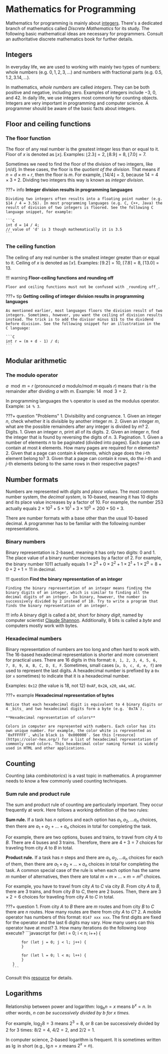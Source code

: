 # Mathematics for Programming

Mathematics for programming is mainly about [integers](#integers). There's a dedicated branch of mathematics called _Discrete Mathematics_ for its study. The following basic mathematical ideas are necessary for programmers. Consult an authoritative discrete mathematics book for further details.

## Integers

In everyday life, we are used to working with mainly two types of numbers: whole numbers (e.g. $0, 1, 2, 3, ...$) and numbers with fractional parts (e.g. $0.5, 1.2, 3.14, ...$).

In mathematics, _whole numbers_ are called _integers_. They can be both positive and negative, including zero. Examples of integers include $-3$, $0$, and $42$. In daily life, we use integers most commonly for counting objects. Integers are very important in programming and computer science. A programmer should be aware of the basic facts about integers.

## Floor and ceiling functions

### The floor function

The floor of any real number is the greatest integer less than or equal to it. Floor of $x$ is denoted as $⌊x⌋$. Examples: $⌊2.3⌋ = 2$, $⌊8.9⌋ = 8$, $⌊7.0⌋ = 7$.

Sometimes we need to find the floor of the division of two integers, like $⌊n / d⌋$. In these cases, the floor is the _quotient of the division_. That means if $n = d × m + r$, then the floor is $m$. For example, $⌊14 / 4⌋ = 3$, because $14 = 4 × 3 + 2$. Dividing two integers this way is known as _integer division_.

???+ info
    **Integer division results in programming languages**

    Dividing two integers often results into a floating point number (e.g. $14 / 4 = 3.5$). In most programming languages (e.g. C, C++, Java) the result of division of two integers is floored. See the following C language snippet, for example:

    ```C
    int d = 14 / 4;
    // value of 'd' is 3 though mathematically it is 3.5
    ```

### The ceiling function

The ceiling of any real number is the smallest integer greater than or equal to it. Ceiling of $x$ is denoted as $⌈x⌉$. Examples: $⌈9.2⌉ = 10$, $⌈7.8⌉ = 8$, $⌈13.0⌉ = 13$.

!!! warning
    **Floor-ceiling functions and rounding off**

    Floor and ceiling functions must not be confused with _rounding off_.

???+ tip
    **Getting ceiling of integer division results in programming languages**

    As mentioned earlier, most languages floors the division result of two integers. Sometimes, however, you want the ceiling of division results instead. The trick is to add the divisor minus $1$ to the dividend before division. See the following snippet for an illustration in the C language:

    ```C
    int r = (m + d - 1) / d;
    ```

## Modular arithmetic

### The modulo operator

$a \mod m = r$ (pronounced $a$ modulo/mod $m$ equals $r$) means that $r$ is the remainder after dividing $a$ with $m$. Example: $14 \mod 3 = 2$.

In programming languages the `%` operator is used as the modulus operator. Example: `14 % 3`.

???+ question "Problems"
    1. Divisibility and congruence.
        1. Given an integer $n$, check whether it is divisible by another integer $m$.
        2. Given an integer $m$, what are the possible remainders after any integer is divided by $m$?
    2. Digits.
        1. Given an integer $n$, print all of its digits.
        2. Given an integer $n$, find the integer that is found by reversing the digits of $n$.
    3. Pagination.
        1. Given a number of elements $n$ to be paginated (divided into pages). Each page can contain at most $k$ elements. How many pages are required for $n$ elements?
        2. Given that a page can contain $k$ elements, which page does the $i$-th element belong to?
        3. Given that a page can contain $k$ rows, do the $i$-th and $j$-th elements belong to the same rows in their respective pages?

## Number formats

Numbers are represented with _digits_ and _place values_. The most common number system, the _decimal system_, is $10$-based, meaning it has 10 digits and its place value increases by a factor of $10$. For example, the number $253$ actually equals $2 × 10^2 + 5 × 10^1 + 3 × 10^0 = 200 + 50 + 3$.

There are number formats with a base other than the usual 10-based decimal. A programmer has to be familiar with the following number representations.

### Binary numbers

Binary representation is $2$-based, meaning it has only two digits: $0$ and $1$. The place value of a binary number increases by a factor of $2$. For example, the binary number $1011$ actually equals $1 × 2^3 + 0 × 2^2 + 1 × 2^1 + 1 × 2^0 = 8 + 0 + 2 + 1 = 11$ in decimal.

!!! question
    **Find the binary representation of an integer**

    Finding the binary representation of an integer means finding the binary digits of an integer, which is similar to finding all the decimal digits of an integer. In binary, however, the number is successively divided by 2 instead of 10. Try to write a program that finds the binary representation of an integer.

!!! info
    A binary digit is called a _bit_, short for _binary digit_, named by computer scientist [Claude Shannon](https://en.wikipedia.org/wiki/Claude_Shannon). Additionally, 8 bits is called a _byte_ and computers mostly work with bytes.

### Hexadecimal numbers

Binary representation of numbers are too long and often hard to work with. The 16-based hexadecimal representation is shorter and more convenient for practical uses. There are 16 digits in this format: `0, 1, 2, 3, 4, 5, 6, 7, 8, 9, A, B, C, D, E, F`. Sometimes, small cases (`a, b, c, d, e, f`) are used to represent the last digits. A hexadecimal number is prefixed by a `0x` (or `x` sometimes) to indicate that it is a hexadecimal number.

Examples: `0x12` (the value is 18, not 12) `0xAF`, `0x2A`, `x20`, `xA4`, `xAC`.

???+ example
    **Hexadecimal representation of bytes**
    
    Notice that each hexadecimal digit is equivalent to 4 binary digits or 4 _bits_ and two hexadecimal digits form a byte (e.g. `0x7A`).

    **Hexadecimal representation of colors**

    Colors in computer are represented with numbers. Each color has its own unique number. For example, the color white is represented as `0xFFFFFF`, while black is `0x000000`. See this [resource](https://color-hex.org/) for a list of hexadecimal representation of commonly used colors. This hexadecimal color naming format is widely used in HTML and other applications.

## Counting

Counting (aka _combinatorics_) is a vast topic in mathematics. A programmer needs to know a few commonly used counting techniques.

### Sum rule and product rule

The sum and product rule of counting are particularly important. They occur frequently at work. Here follows a working definition of the two rules:

**Sum rule.** If a task has $n$ options and each option has $a_1, a_2, ... a_n$ choices, then there are $a_1 + a_2 + ... + a_n$ choices in total for completing the task.

For example, there are two options, buses and trains, to travel from city $A$ to $B$. There are $4$ buses and $3$ trains. Therefore, there are $4 + 3 = 7$ choices for traveling from city $A$ to $B$ in total.

**Product rule.** If a task has $n$ steps and there are $a_1, a_2, ... a_n$ choices for each of them, then there are $a_1 × a_2 × ... × a_n$ choices in total for completing the task. A common special case of the rule is when each option has the same $m$ number of alternatives, then there are total $m × m × ... × m = m^n$ choices.

For example, you have to travel from city $A$ to $C$ via city $B$. From city $A$ to $B$, there are $3$ trains, and from city $B$ to $C$, there are $2$ buses. Then, there are $3 × 2 = 6$ choices for traveling from city $A$ to $C$ in total.

???+ question
    1. From city $A$ to $B$ there are $m$ routes and from city $B$ to $C$ there are $n$ routes. How many routes are there from city $A$ to $C$?
    2. A mobile operator has numbers of this format: `0147 xxx xxx`. The first digits are fixed for the operator and the last $6$ digits may vary. How many users can this operator have at most?
    3. How many iterations do the following loop execute?
       ```javascript
       for (let i = 0; i < n; i++) {

           for (let j = 0; j < l; j++) {
           }

           for (let l = 0; l < m; l++) {
           }
       }
       ```

Consult this [resource](https://brilliant.org/wiki/rule-of-sum-and-rule-of-product-problem-solving/) for details.

## Logarithms

Relationship between power and logarithm: $\log_b n = x$ means $b^x = n$. In other words, _$n$ can be successively divided by $b$ for $x$ times._

For example, $\log_2 8 = 3$ means $2^3 = 8$, or $8$ can be successively divided by $2$ for $3$ times: $8 / 2 = 4$, $4 / 2 = 2$, and $2 / 2 = 1$.

In computer science, $2$-based logarithm is frequent. It is sometimes written as $\lg$ in short (e.g., $\lg n = x$ means $2^x = n$).
